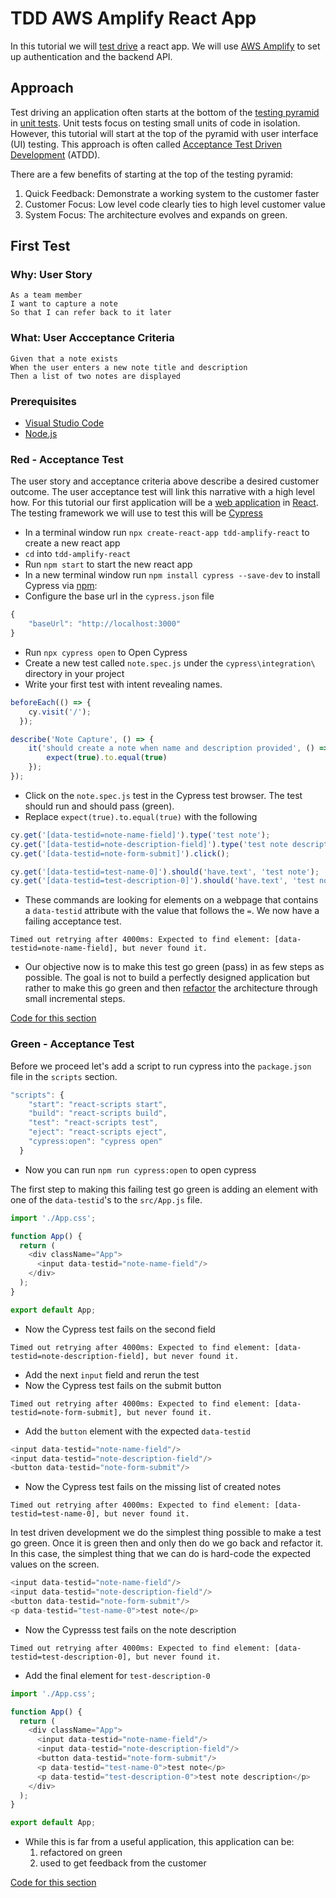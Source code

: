# TDD AWS Amplify React App

In this tutorial we will [test drive](https://en.wikipedia.org/wiki/Test-driven_development) a react app. We will use [AWS Amplify](https://aws.amazon.com/amplify) to set up authentication and the backend API.

## Approach
Test driving an application often starts at the bottom of the [testing pyramid](https://martinfowler.com/bliki/TestPyramid.html) in [unit tests](https://en.wikipedia.org/wiki/Unit_testing).  Unit tests focus on testing small units of code in isolation.  However, this tutorial will start at the top of the pyramid with user interface (UI) testing.  This approach is often called [Acceptance Test Driven Development](https://en.wikipedia.org/wiki/Acceptance_test%E2%80%93driven_development) (ATDD).

There are a few benefits of starting at the top of the testing pyramid:
1. Quick Feedback: Demonstrate a working system to the customer faster
1. Customer Focus: Low level code clearly ties to high level customer value
1. System Focus: The architecture evolves and expands on green.

## First Test
### Why: User Story
```
As a team member
I want to capture a note
So that I can refer back to it later
```
### What: User Accceptance Criteria
```
Given that a note exists
When the user enters a new note title and description
Then a list of two notes are displayed
```
### Prerequisites
- [Visual Studio Code](https://code.visualstudio.com/)
- [Node.js](https://nodejs.org)

### Red - Acceptance Test
The user story and acceptance criteria above describe a desired customer outcome.  The user acceptance test will link this narrative with a high level how.  For this tutorial our first application will be a [web application](https://en.wikipedia.org/wiki/Web_application) in [React](https://reactjs.org).  The testing framework we will use to test this will be [Cypress](https://www.cypress.io)

- In a terminal window run `npx create-react-app tdd-amplify-react` to create a new react app
- `cd` into `tdd-amplify-react`
- Run `npm start` to start the new react app
- In a new terminal window run `npm install cypress --save-dev` to install Cypress via [npm](https://www.npmjs.com):
- Configure the base url in the `cypress.json` file
```js
{
    "baseUrl": "http://localhost:3000"
}
```
- Run `npx cypress open` to Open Cypress
- Create a new test called `note.spec.js` under the `cypress\integration\` directory in your project
- Write your first test with intent revealing names.
```js
beforeEach(() => {
    cy.visit('/');
  });

describe('Note Capture', () => {
    it('should create a note when name and description provided', () => {
        expect(true).to.equal(true)
    });
});
```
- Click on the `note.spec.js` test in the Cypress test browser.  The test should run and should pass (green).
- Replace `expect(true).to.equal(true)` with the following
```js
cy.get('[data-testid=note-name-field]').type('test note');
cy.get('[data-testid=note-description-field]').type('test note description');
cy.get('[data-testid=note-form-submit]').click();

cy.get('[data-testid=test-name-0]').should('have.text', 'test note');
cy.get('[data-testid=test-description-0]').should('have.text', 'test note description');
```
- These commands are looking for elements on a webpage that contains a `data-testid` attribute with the value that follows the `=`.  We now have a failing acceptance test.
```
Timed out retrying after 4000ms: Expected to find element: [data-testid=note-name-field], but never found it.
```
- Our objective now is to make this test go green (pass) in as few steps as possible.  The goal is not to build a perfectly designed application but rather to make this go green and then [refactor](https://en.wikipedia.org/wiki/Code_refactoring) the architecture through small incremental steps.

[Code for this section](https://github.com/pairing4good/tdd-amplify-react-/commit/998cf7a3da2af3b30aed14ccea18e6d546e85e61)

### Green - Acceptance Test
Before we proceed let's add a script to run cypress into the `package.json` file in the `scripts` section.
```js
"scripts": {
    "start": "react-scripts start",
    "build": "react-scripts build",
    "test": "react-scripts test",
    "eject": "react-scripts eject",
    "cypress:open": "cypress open"
  }
```
- Now you can run `npm run cypress:open` to open cypress

The first step to making this failing test go green is adding an element with one of the `data-testid`'s to the `src/App.js` file.
```js
import './App.css';

function App() {
  return (
    <div className="App">
      <input data-testid="note-name-field"/>
    </div>
  );
}

export default App;
```
- Now the Cypress test fails on the second field
```
Timed out retrying after 4000ms: Expected to find element: [data-testid=note-description-field], but never found it.
```
- Add the next `input` field and rerun the test
- Now the Cypress test fails on the submit button
```
Timed out retrying after 4000ms: Expected to find element: [data-testid=note-form-submit], but never found it.
```
- Add the `button` element with the expected `data-testid`
```js
<input data-testid="note-name-field"/>
<input data-testid="note-description-field"/>
<button data-testid="note-form-submit"/>
```
- Now the Cypress test fails on the missing list of created notes
```
Timed out retrying after 4000ms: Expected to find element: [data-testid=test-name-0], but never found it.
```
In test driven development we do the simplest thing possible to make a test go green.  Once it is green then and only then do we go back and refactor it.  In this case, the simplest thing that we can do is hard-code the expected values on the screen.
```js
<input data-testid="note-name-field"/>
<input data-testid="note-description-field"/>
<button data-testid="note-form-submit"/>
<p data-testid="test-name-0">test note</p>
```
- Now the Cypresss test fails on the note description
```
Timed out retrying after 4000ms: Expected to find element: [data-testid=test-description-0], but never found it.
```
- Add the final element for `test-description-0` 
```js
import './App.css';

function App() {
  return (
    <div className="App">
      <input data-testid="note-name-field"/>
      <input data-testid="note-description-field"/>
      <button data-testid="note-form-submit"/>
      <p data-testid="test-name-0">test note</p>
      <p data-testid="test-description-0">test note description</p>
    </div>
  );
}

export default App;
```
- While this is far from a useful application, this application can be:
    1. refactored on green
    1. used to get feedback from the customer

[Code for this section](https://github.com/pairing4good/tdd-amplify-react-/commit/62108fdcb9f7a1a1f5d76b005f05460a149a6535)